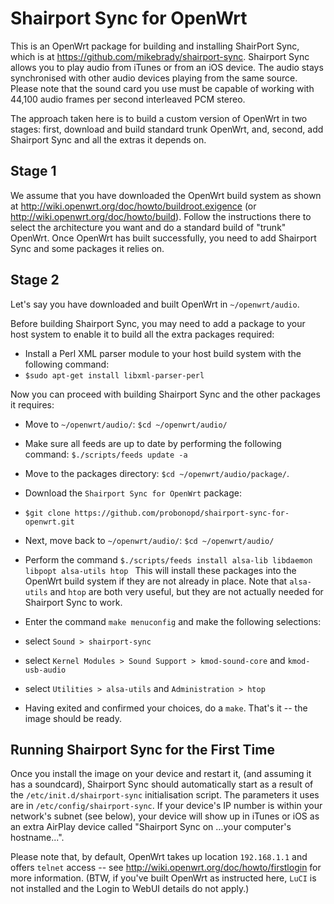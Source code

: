 Shairport Sync for OpenWrt
======================

This is an OpenWrt package for building and installing ShairPort Sync, which is at https://github.com/mikebrady/shairport-sync.
Shairport Sync allows you to play audio from iTunes or from an iOS device. The audio stays synchronised with other audio devices playing from the same source. Please note that the sound card you use must be capable of working with 44,100 audio frames per second interleaved PCM stereo.

The approach taken here is to build a custom version of OpenWrt in two stages: first, download and build standard trunk OpenWrt, and, second, add Shairport Sync and all the extras it depends on.

Stage 1
-------
We assume that you have downloaded the OpenWrt build system as shown at http://wiki.openwrt.org/doc/howto/buildroot.exigence (or http://wiki.openwrt.org/doc/howto/build). Follow the instructions there to select the architecture you want and do a standard build of "trunk" OpenWrt. Once OpenWrt has built successfully, you need to add Shairport Sync and some packages it relies on.

Stage 2
-------
Let's say you have downloaded and built OpenWrt in `~/openwrt/audio`.

Before building Shairport Sync, you may need to add a package to your host system to enable it to build all the extra packages required:
* Install a Perl XML parser module to your host build system with the following command:
* `$sudo apt-get install libxml-parser-perl`

Now you can proceed with building Shairport Sync and the other packages it requires:

* Move to `~/openwrt/audio/`: `$cd ~/openwrt/audio/`

* Make sure all feeds are up to date by performing the following command:
`$./scripts/feeds update -a`

* Move to the packages directory: `$cd ~/openwrt/audio/package/`.

* Download the `Shairport Sync for OpenWrt` package:
* `$git clone https://github.com/probonopd/shairport-sync-for-openwrt.git`

* Next, move back to `~/openwrt/audio/`: `$cd ~/openwrt/audio/`

* Perform the command
`$./scripts/feeds install alsa-lib libdaemon libpopt alsa-utils htop `
This will install these packages into the OpenWrt build system if they are not already in place. Note that `alsa-utils` and `htop` are both very useful, but they are not actually needed for Shairport Sync to work.

* Enter the command `make menuconfig` and make the following selections:
* select `Sound > shairport-sync`
* select `Kernel Modules > Sound Support > kmod-sound-core` and `kmod-usb-audio`
* select `Utilities > alsa-utils` and `Administration > htop`

* Having exited and confirmed your choices, do a `make`. That's it -- the image should be ready.

Running Shairport Sync for the First Time
------------------------------------
Once you install the image on your device and restart it, (and assuming it has a soundcard), Shairport Sync should automatically start as a result of the `/etc/init.d/shairport-sync` initialisation script. The parameters it uses are in `/etc/config/shairport-sync`. If your device's IP number is within your network's subnet (see below), your device will show up in iTunes or iOS as an extra AirPlay device called "Shairport Sync on ...your computer's hostname...".

Please note that, by default, OpenWrt takes up location `192.168.1.1` and offers `telnet` access -- see http://wiki.openwrt.org/doc/howto/firstlogin for more information. (BTW, if you've built OpenWrt as instructed here, `LuCI` is not installed and the Login to WebUI details do not apply.)
